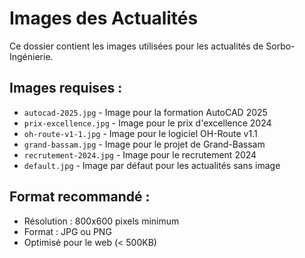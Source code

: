 # Images des Actualités

Ce dossier contient les images utilisées pour les actualités de Sorbo-Ingénierie.

## Images requises :

- `autocad-2025.jpg` - Image pour la formation AutoCAD 2025
- `prix-excellence.jpg` - Image pour le prix d'excellence 2024
- `oh-route-v1-1.jpg` - Image pour le logiciel OH-Route v1.1
- `grand-bassam.jpg` - Image pour le projet de Grand-Bassam
- `recrutement-2024.jpg` - Image pour le recrutement 2024
- `default.jpg` - Image par défaut pour les actualités sans image

## Format recommandé :
- Résolution : 800x600 pixels minimum
- Format : JPG ou PNG
- Optimisé pour le web (< 500KB)
